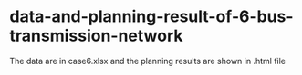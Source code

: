 # data-and-planning-result-of-6-bus-transmission-network
The data are in case6.xlsx and the planning results are shown in .html file
